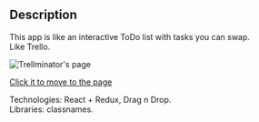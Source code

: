 ## Description

This app is like an interactive ToDo list with tasks you can swap. <br/>
Like Trello. <br/>

![Trellminator's page](https://user-images.githubusercontent.com/57848626/91645297-a4b59880-ea4c-11ea-9475-df161526d857.png)

[Click it to move to the page](https://trellminator.web.app/)

Technologies: React + Redux, Drag n Drop. <br/>
Libraries: classnames.
